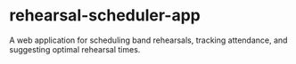 # rehearsal-scheduler-app
A web application for scheduling band rehearsals, tracking attendance, and suggesting optimal rehearsal times.
